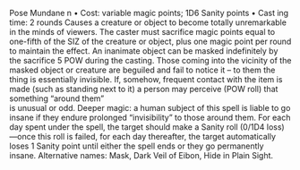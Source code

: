Pose Mundane n
• Cost:  variable magic points; 1D6 Sanity points
•
 Cast
ing time: 2 rounds
Causes a creature or object to become totally unremarkable 
in the minds of viewers. The caster must sacrifice magic 
points equal to one-fifth of the SIZ of the creature or 
object, plus one magic point per round to maintain the 
effect. An inanimate object can be masked indefinitely by 
the sacrifice 5 POW during the casting.
Those coming into the vicinity of the masked object or 
creature are beguiled and fail to notice it – to them the 
thing is essentially invisible. If, somehow, frequent contact 
with the item is made (such as standing next to it) a person 
may perceive (POW roll) that something “around them”  
is unusual or odd.
Deeper magic: a human subject of this spell is liable to go 
insane if they endure prolonged “invisibility” to those around 
them. For each day spent under the spell, the target should 
make a Sanity roll (0/1D4 loss)—once this roll is failed, for 
each day thereafter, the target automatically loses 1 Sanity 
point until either the spell ends or they go permanently insane.
Alternative names:  Mask, Dark Veil of Eibon, Hide in Plain 
Sight.

